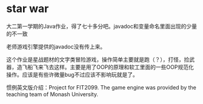 # star war
大二第一学期的Java作业，得了七十多分吧。javadoc和变量命名里面出现的少量的不一致

老师游戏引擎提供的javadoc没有传上来。

这个作业是星战题材的文字类冒险游戏，操作简单主要就是跑（？），打怪，捡武器，造飞船飞来飞去这样。主要是用了OOP的原理和软工里面的一些OOP规范化操作。应该是有些许微量bug不过应该不影响玩就是了。

惯例英文版介绍：Project for FIT2099. The game engine was provided by the teaching team of Monash University.
